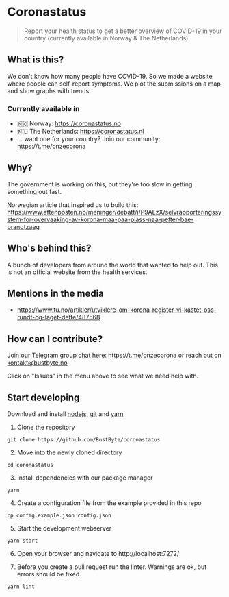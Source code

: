 # Coronastatus
> Report your health status to get a better overview of COVID-19 in your country (currently available in Norway & The Netherlands)

## What is this?
We don't know how many people have COVID-19. So we made a website where people can self-report symptoms. We plot the submissions on a map and show graphs with trends.

### Currently available in
* 🇳🇴 Norway: https://coronastatus.no
* 🇳🇱 The Netherlands: https://coronastatus.nl
* ... want one for your country? Join our community: https://t.me/onzecorona

## Why?
The government is working on this, but they're too slow in getting something out fast.

Norwegian article that inspired us to build this:
https://www.aftenposten.no/meninger/debatt/i/P9ALzX/selvrapporteringssystem-for-overvaaking-av-korona-maa-paa-plass-naa-petter-bae-brandtzaeg

## Who's behind this?
A bunch of developers from around the world that wanted to help out. This is not an official website from the health services.

## Mentions in the media
- https://www.tu.no/artikler/utviklere-om-korona-register-vi-kastet-oss-rundt-og-laget-dette/487568

## How can I contribute?
Join our Telegram group chat here: https://t.me/onzecorona or reach out on kontakt@bustbyte.no

Click on "Issues" in the menu above to see what we need help with.

## Start developing

Download and install [nodejs](https://nodejs.org),
[git](https://git-scm.com/downloads) and [yarn](https://yarnpkg.com/)

1. Clone the repository

  `git clone https://github.com/BustByte/coronastatus`

2. Move into the newly cloned directory

  `cd coronastatus`

3. Install dependencies with our package manager

  `yarn`

4. Create a configuration file from the example provided in this repo

  `cp config.example.json config.json`

5. Start the development webserver

  `yarn start`

6. Open your browser and navigate to http://localhost:7272/

7. Before you create a pull request run the linter. Warnings are ok, but errors should be fixed.

  `yarn lint`
